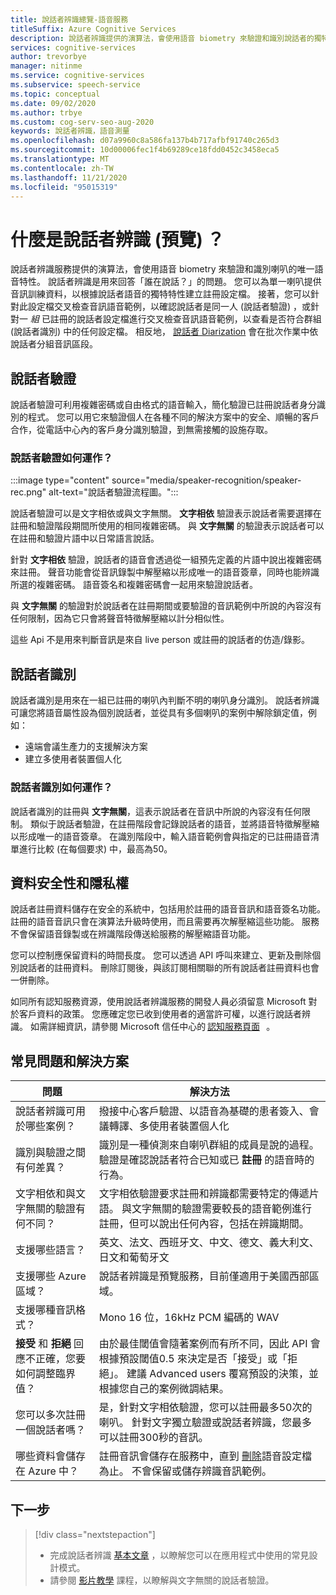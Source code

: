 ```yaml
---
title: 說話者辨識總覽-語音服務
titleSuffix: Azure Cognitive Services
description: 說話者辨識提供的演算法，會使用語音 biometry 來驗證和識別說話者的獨特語音特性。 說話者辨識是用來回答「誰在說話？」的問題。 本文概述說話者辨識服務的優點和功能。
services: cognitive-services
author: trevorbye
manager: nitinme
ms.service: cognitive-services
ms.subservice: speech-service
ms.topic: conceptual
ms.date: 09/02/2020
ms.author: trbye
ms.custom: cog-serv-seo-aug-2020
keywords: 說話者辨識，語音測量
ms.openlocfilehash: d07a9960c8a586fa137b4b717afbf91740c265d3
ms.sourcegitcommit: 10d00006fec1f4b69289ce18fdd0452c3458eca5
ms.translationtype: MT
ms.contentlocale: zh-TW
ms.lasthandoff: 11/21/2020
ms.locfileid: "95015319"
---
```

# <a name="what-is-speaker-recognition-preview"></a>什麼是說話者辨識 (預覽) ？

說話者辨識服務提供的演算法，會使用語音 biometry 來驗證和識別喇叭的唯一語音特性。 說話者辨識是用來回答「誰在說話？」的問題。 您可以為單一喇叭提供音訊訓練資料，以根據說話者語音的獨特特性建立註冊設定檔。 接著，您可以針對此設定檔交叉檢查音訊語音範例，以確認說話者是同一人 (說話者驗證) ，或針對一 *組* 已註冊的說話者設定檔進行交叉檢查音訊語音範例，以查看是否符合群組 (說話者識別) 中的任何設定檔。 相反地， [說話者 Diarization](batch-transcription.md#speaker-separation-diarization) 會在批次作業中依說話者分組音訊區段。

## <a name="speaker-verification"></a>說話者驗證

說話者驗證可利用複雜密碼或自由格式的語音輸入，簡化驗證已註冊說話者身分識別的程式。 您可以用它來驗證個人在各種不同的解決方案中的安全、順暢的客戶合作，從電話中心內的客戶身分識別驗證，到無需接觸的設施存取。

### <a name="how-does-speaker-verification-work"></a>說話者驗證如何運作？

:::image type="content" source="media/speaker-recognition/speaker-rec.png" alt-text="說話者驗證流程圖。":::

說話者驗證可以是文字相依或與文字無關。 **文字相依** 驗證表示說話者需要選擇在註冊和驗證階段期間所使用的相同複雜密碼。 與 **文字無關** 的驗證表示說話者可以在註冊和驗證片語中以日常語言說話。

針對 **文字相依** 驗證，說話者的語音會透過從一組預先定義的片語中說出複雜密碼來註冊。 聲音功能會從音訊錄製中解壓縮以形成唯一的語音簽章，同時也能辨識所選的複雜密碼。 語音簽名和複雜密碼會一起用來驗證說話者。 

與 **文字無關** 的驗證對於說話者在註冊期間或要驗證的音訊範例中所說的內容沒有任何限制，因為它只會將聲音特徵解壓縮以計分相似性。 

這些 Api 不是用來判斷音訊是來自 live person 或註冊的說話者的仿造/錄影。 

## <a name="speaker-identification"></a>說話者識別

說話者識別是用來在一組已註冊的喇叭內判斷不明的喇叭身分識別。 說話者辨識可讓您將語音屬性設為個別說話者，並從具有多個喇叭的案例中解除鎖定值，例如：

* 遠端會議生產力的支援解決方案 
* 建立多使用者裝置個人化

### <a name="how-does-speaker-identification-work"></a>說話者識別如何運作？

說話者識別的註冊與 **文字無關**，這表示說話者在音訊中所說的內容沒有任何限制。 類似于說話者驗證，在註冊階段會記錄說話者的語音，並將語音特徵解壓縮以形成唯一的語音簽章。 在識別階段中，輸入語音範例會與指定的已註冊語音清單進行比較 (在每個要求) 中，最高為50。

## <a name="data-security-and-privacy"></a>資料安全性和隱私權

說話者註冊資料儲存在安全的系統中，包括用於註冊的語音音訊和語音簽名功能。 註冊的語音音訊只會在演算法升級時使用，而且需要再次解壓縮這些功能。 服務不會保留語音錄製或在辨識階段傳送給服務的解壓縮語音功能。 

您可以控制應保留資料的時間長度。 您可以透過 API 呼叫來建立、更新及刪除個別說話者的註冊資料。 刪除訂閱後，與該訂閱相關聯的所有說話者註冊資料也會一併刪除。 

如同所有認知服務資源，使用說話者辨識服務的開發人員必須留意 Microsoft 對於客戶資料的政策。 您應確定您已收到使用者的適當許可權，以進行說話者辨識。 如需詳細資訊，請參閱 Microsoft 信任中心的 [認知服務頁面](https://azure.microsoft.com/support/legal/cognitive-services-compliance-and-privacy/)   。 

## <a name="common-questions-and-solutions"></a>常見問題和解決方案

| 問題 | 解決方法 |
|---------|----------|
| 說話者辨識可用於哪些案例？ | 撥接中心客戶驗證、以語音為基礎的患者簽入、會議轉譯、多使用者裝置個人化|
| 識別與驗證之間有何差異？ | 識別是一種偵測來自喇叭群組的成員是說的過程。 驗證是確認說話者符合已知或已 **註冊** 的語音時的行為。|
| 文字相依和與文字無關的驗證有何不同？ | 文字相依驗證要求註冊和辨識都需要特定的傳遞片語。 與文字無關的驗證需要較長的語音範例進行註冊，但可以說出任何內容，包括在辨識期間。|
| 支援哪些語言？ | 英文、法文、西班牙文、中文、德文、義大利文、日文和葡萄牙文 |
| 支援哪些 Azure 區域？ | 說話者辨識是預覽服務，目前僅適用于美國西部區域。|
| 支援哪種音訊格式？ | Mono 16 位，16kHz PCM 編碼的 WAV |
| **接受** 和 **拒絕** 回應不正確，您要如何調整臨界值？ | 由於最佳閾值會隨著案例而有所不同，因此 API 會根據預設閾值0.5 來決定是否「接受」或「拒絕」。 建議 Advanced users 覆寫預設的決策，並根據您自己的案例微調結果。 |
| 您可以多次註冊一個說話者嗎？ | 是，針對文字相依驗證，您可以註冊最多50次的喇叭。 針對文字獨立驗證或說話者辨識，您最多可以註冊300秒的音訊。 |
| 哪些資料會儲存在 Azure 中？ | 註冊音訊會儲存在服務中，直到 [刪除](./get-started-speaker-recognition.md#deleting-voice-profile-enrollments)語音設定檔為止。 不會保留或儲存辨識音訊範例。 |

## <a name="next-steps"></a>下一步

> [!div class="nextstepaction"]
> * 完成說話者辨識 [基本文章](./get-started-speaker-recognition.md) ，以瞭解您可以在應用程式中使用的常見設計模式。
> * 請參閱 [影片教學](https://azure.microsoft.com/resources/videos/speaker-recognition-text-independent-verification-developer-tutorial/) 課程，以瞭解與文字無關的說話者驗證。